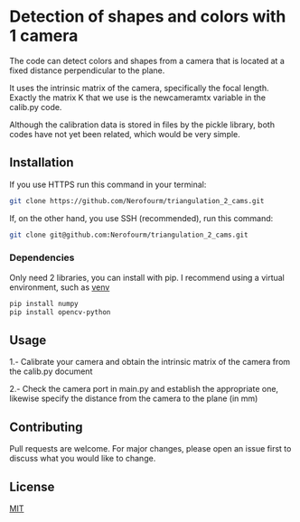 # Detection of shapes and colors with 1 camera

The code can detect colors and shapes from a camera that is located at a fixed distance perpendicular to the plane.

It uses the intrinsic matrix of the camera, specifically the focal length. Exactly the matrix K that we use is the newcameramtx variable in the calib.py code. 

Although the calibration data is stored in files by the pickle library, both codes have not yet been related, which would be very simple.

## Installation
If you use HTTPS run this command in your terminal:
```bash
git clone https://github.com/Nerofourm/triangulation_2_cams.git
```
If, on the other hand, you use SSH (recommended), run this command:
```bash
git clone git@github.com:Nerofourm/triangulation_2_cams.git
```

### Dependencies
Only need 2 libraries, you can install with pip. I recommend using a virtual environment, such as [venv](https://docs.python.org/3/library/venv.html)
```bash
pip install numpy
pip install opencv-python
```



## Usage

1.- Calibrate your camera and obtain the intrinsic matrix of the camera from the calib.py document

2.- Check the camera port in main.py and establish the appropriate one, likewise specify the distance from the camera to the plane (in mm)

## Contributing

Pull requests are welcome. For major changes, please open an issue first
to discuss what you would like to change.


## License

[MIT](https://choosealicense.com/licenses/mit/)